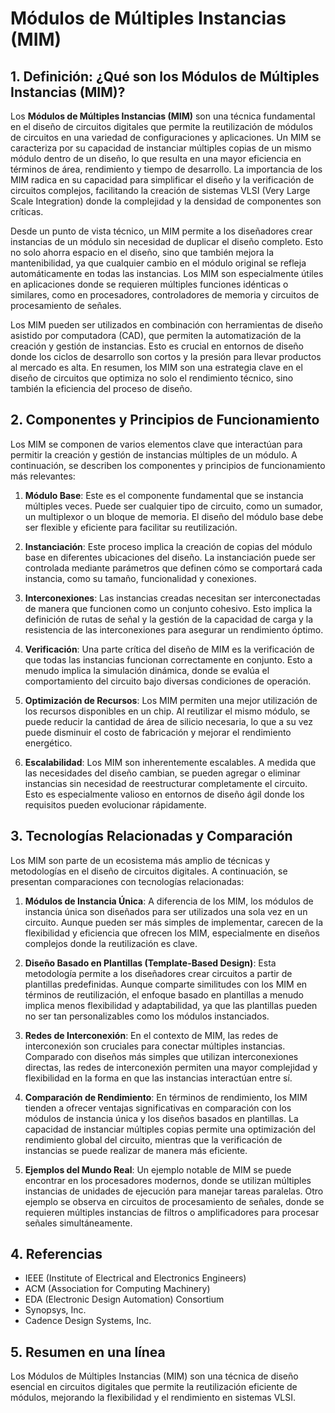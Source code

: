 # Módulos de Múltiples Instancias (MIM)

## 1. Definición: ¿Qué son los **Módulos de Múltiples Instancias (MIM)**?
Los **Módulos de Múltiples Instancias (MIM)** son una técnica fundamental en el diseño de circuitos digitales que permite la reutilización de módulos de circuitos en una variedad de configuraciones y aplicaciones. Un MIM se caracteriza por su capacidad de instanciar múltiples copias de un mismo módulo dentro de un diseño, lo que resulta en una mayor eficiencia en términos de área, rendimiento y tiempo de desarrollo. La importancia de los MIM radica en su capacidad para simplificar el diseño y la verificación de circuitos complejos, facilitando la creación de sistemas VLSI (Very Large Scale Integration) donde la complejidad y la densidad de componentes son críticas.

Desde un punto de vista técnico, un MIM permite a los diseñadores crear instancias de un módulo sin necesidad de duplicar el diseño completo. Esto no solo ahorra espacio en el diseño, sino que también mejora la mantenibilidad, ya que cualquier cambio en el módulo original se refleja automáticamente en todas las instancias. Los MIM son especialmente útiles en aplicaciones donde se requieren múltiples funciones idénticas o similares, como en procesadores, controladores de memoria y circuitos de procesamiento de señales.

Los MIM pueden ser utilizados en combinación con herramientas de diseño asistido por computadora (CAD), que permiten la automatización de la creación y gestión de instancias. Esto es crucial en entornos de diseño donde los ciclos de desarrollo son cortos y la presión para llevar productos al mercado es alta. En resumen, los MIM son una estrategia clave en el diseño de circuitos que optimiza no solo el rendimiento técnico, sino también la eficiencia del proceso de diseño.

## 2. Componentes y Principios de Funcionamiento
Los MIM se componen de varios elementos clave que interactúan para permitir la creación y gestión de instancias múltiples de un módulo. A continuación, se describen los componentes y principios de funcionamiento más relevantes:

1. **Módulo Base**: Este es el componente fundamental que se instancia múltiples veces. Puede ser cualquier tipo de circuito, como un sumador, un multiplexor o un bloque de memoria. El diseño del módulo base debe ser flexible y eficiente para facilitar su reutilización.

2. **Instanciación**: Este proceso implica la creación de copias del módulo base en diferentes ubicaciones del diseño. La instanciación puede ser controlada mediante parámetros que definen cómo se comportará cada instancia, como su tamaño, funcionalidad y conexiones.

3. **Interconexiones**: Las instancias creadas necesitan ser interconectadas de manera que funcionen como un conjunto cohesivo. Esto implica la definición de rutas de señal y la gestión de la capacidad de carga y la resistencia de las interconexiones para asegurar un rendimiento óptimo.

4. **Verificación**: Una parte crítica del diseño de MIM es la verificación de que todas las instancias funcionan correctamente en conjunto. Esto a menudo implica la simulación dinámica, donde se evalúa el comportamiento del circuito bajo diversas condiciones de operación.

5. **Optimización de Recursos**: Los MIM permiten una mejor utilización de los recursos disponibles en un chip. Al reutilizar el mismo módulo, se puede reducir la cantidad de área de silicio necesaria, lo que a su vez puede disminuir el costo de fabricación y mejorar el rendimiento energético.

6. **Escalabilidad**: Los MIM son inherentemente escalables. A medida que las necesidades del diseño cambian, se pueden agregar o eliminar instancias sin necesidad de reestructurar completamente el circuito. Esto es especialmente valioso en entornos de diseño ágil donde los requisitos pueden evolucionar rápidamente.

## 3. Tecnologías Relacionadas y Comparación
Los MIM son parte de un ecosistema más amplio de técnicas y metodologías en el diseño de circuitos digitales. A continuación, se presentan comparaciones con tecnologías relacionadas:

1. **Módulos de Instancia Única**: A diferencia de los MIM, los módulos de instancia única son diseñados para ser utilizados una sola vez en un circuito. Aunque pueden ser más simples de implementar, carecen de la flexibilidad y eficiencia que ofrecen los MIM, especialmente en diseños complejos donde la reutilización es clave.

2. **Diseño Basado en Plantillas (Template-Based Design)**: Esta metodología permite a los diseñadores crear circuitos a partir de plantillas predefinidas. Aunque comparte similitudes con los MIM en términos de reutilización, el enfoque basado en plantillas a menudo implica menos flexibilidad y adaptabilidad, ya que las plantillas pueden no ser tan personalizables como los módulos instanciados.

3. **Redes de Interconexión**: En el contexto de MIM, las redes de interconexión son cruciales para conectar múltiples instancias. Comparado con diseños más simples que utilizan interconexiones directas, las redes de interconexión permiten una mayor complejidad y flexibilidad en la forma en que las instancias interactúan entre sí.

4. **Comparación de Rendimiento**: En términos de rendimiento, los MIM tienden a ofrecer ventajas significativas en comparación con los módulos de instancia única y los diseños basados en plantillas. La capacidad de instanciar múltiples copias permite una optimización del rendimiento global del circuito, mientras que la verificación de instancias se puede realizar de manera más eficiente.

5. **Ejemplos del Mundo Real**: Un ejemplo notable de MIM se puede encontrar en los procesadores modernos, donde se utilizan múltiples instancias de unidades de ejecución para manejar tareas paralelas. Otro ejemplo se observa en circuitos de procesamiento de señales, donde se requieren múltiples instancias de filtros o amplificadores para procesar señales simultáneamente.

## 4. Referencias
- IEEE (Institute of Electrical and Electronics Engineers)
- ACM (Association for Computing Machinery)
- EDA (Electronic Design Automation) Consortium
- Synopsys, Inc.
- Cadence Design Systems, Inc.

## 5. Resumen en una línea
Los Módulos de Múltiples Instancias (MIM) son una técnica de diseño esencial en circuitos digitales que permite la reutilización eficiente de módulos, mejorando la flexibilidad y el rendimiento en sistemas VLSI.